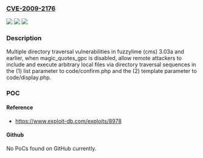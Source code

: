### [CVE-2009-2176](https://cve.mitre.org/cgi-bin/cvename.cgi?name=CVE-2009-2176)
![](https://img.shields.io/static/v1?label=Product&message=n%2Fa&color=blue)
![](https://img.shields.io/static/v1?label=Version&message=n%2Fa&color=blue)
![](https://img.shields.io/static/v1?label=Vulnerability&message=n%2Fa&color=brighgreen)

### Description

Multiple directory traversal vulnerabilities in fuzzylime (cms) 3.03a and earlier, when magic_quotes_gpc is disabled, allow remote attackers to include and execute arbitrary local files via directory traversal sequences in the (1) list parameter to code/confirm.php and the (2) template parameter to code/display.php.

### POC

#### Reference
- https://www.exploit-db.com/exploits/8978

#### Github
No PoCs found on GitHub currently.

